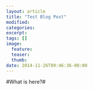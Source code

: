 ```yaml
---
layout: article
title: "Test Blog Post"
modified:
categories: 
excerpt:
tags: []
image:
  feature:
  teaser:
  thumb:
date: 2014-11-26T09:46:36-08:00
---
```


#What is here?#